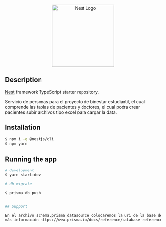 <p align="center">
  <a href="http://nestjs.com/" target="blank"><img src="https://nestjs.com/img/logo-small.svg" width="200" alt="Nest Logo" /></a>
</p>

## Description

[Nest](https://github.com/nestjs/nest) framework TypeScript starter repository.

Servicio de personas para el proyecto de binestar estudiantil, el cual comprende las tablas de pacientes y doctores, el cual podra crear pacientes subir archivos tipo excel para cargar la data.

## Installation

```bash
$ npm i -g @nestjs/cli
$ npm yarn
```

## Running the app

```bash
# development
$ yarn start:dev

# db migrate

$ prisma db push


## Support

En el archivo schema.prisma datasource colocaremos la uri de la base de datos. 
más información https://www.prisma.io/docs/reference/database-reference/connection-urls

